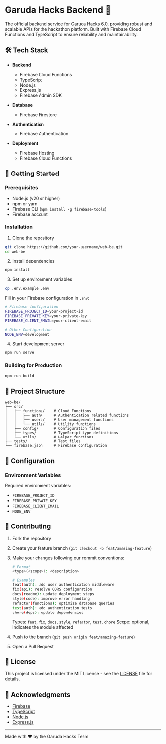 # Garuda Hacks Backend 🚀

The official backend service for Garuda Hacks 6.0, providing robust and scalable APIs for the hackathon platform. Built with Firebase Cloud Functions and TypeScript to ensure reliability and maintainability.

## 🛠️ Tech Stack

- **Backend**

  - Firebase Cloud Functions
  - TypeScript
  - Node.js
  - Express.js
  - Firebase Admin SDK

- **Database**

  - Firebase Firestore

- **Authentication**

  - Firebase Authentication

- **Deployment**
  - Firebase Hosting
  - Firebase Cloud Functions

## 🚀 Getting Started

### Prerequisites

- Node.js (v20 or higher)
- npm or yarn
- Firebase CLI (`npm install -g firebase-tools`)
- Firebase account

### Installation

1. Clone the repository

```bash
git clone https://github.com/your-username/web-be.git
cd web-be
```

2. Install dependencies

```bash
npm install
```

3. Set up environment variables

```bash
cp .env.example .env
```

Fill in your Firebase configuration in `.env`:

```bash
# Firebase Configuration
FIREBASE_PROJECT_ID=your-project-id
FIREBASE_PRIVATE_KEY=your-private-key
FIREBASE_CLIENT_EMAIL=your-client-email

# Other Configuration
NODE_ENV=development
```

4. Start development server

```bash
npm run serve
```

### Building for Production

```bash
npm run build
```

## 📁 Project Structure

```
web-be/
├── src/
│   ├── functions/    # Cloud Functions
│   │   ├── auth/     # Authentication related functions
│   │   ├── users/    # User management functions
│   │   └── utils/    # Utility functions
│   ├── config/       # Configuration files
│   ├── types/        # TypeScript type definitions
│   └── utils/        # Helper functions
├── tests/            # Test files
└── firebase.json     # Firebase configuration
```

## 🔧 Configuration

### Environment Variables

Required environment variables:

- `FIREBASE_PROJECT_ID`
- `FIREBASE_PRIVATE_KEY`
- `FIREBASE_CLIENT_EMAIL`
- `NODE_ENV`

## 🤝 Contributing

1. Fork the repository
2. Create your feature branch (`git checkout -b feat/amazing-feature`)
3. Make your changes following our commit conventions:

   ```bash
   # Format
   <type>(<scope>): <description>

   # Examples
   feat(auth): add user authentication middleware
   fix(api): resolve CORS configuration
   docs(readme): update deployment steps
   style(code): improve error handling
   refactor(functions): optimize database queries
   test(auth): add authentication tests
   chore(deps): update dependencies
   ```

   Types: `feat`, `fix`, `docs`, `style`, `refactor`, `test`, `chore`
   Scope: optional, indicates the module affected

4. Push to the branch (`git push origin feat/amazing-feature`)
5. Open a Pull Request

## 📝 License

This project is licensed under the MIT License - see the [LICENSE](LICENSE) file for details.

## 🙏 Acknowledgments

- [Firebase](https://firebase.google.com/)
- [TypeScript](https://www.typescriptlang.org/)
- [Node.js](https://nodejs.org/)
- [Express.js](https://expressjs.com/)

---

Made with ❤️ by the Garuda Hacks Team
